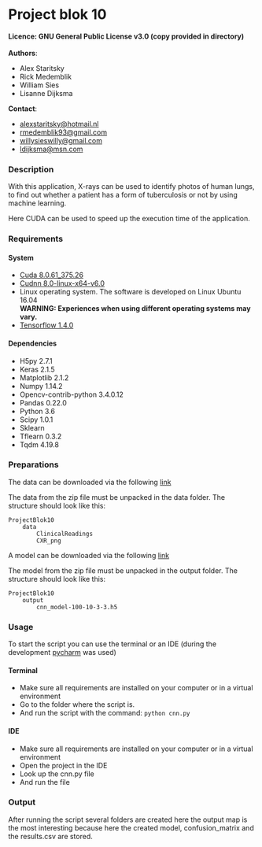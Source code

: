 # Project blok 10

**Licence: GNU General Public License v3.0 (copy provided in directory)**<br />
<br />
**Authors**: 
- Alex Staritsky
- Rick Medemblik
- William Sies
- Lisanne Dijksma

**Contact**:
- alexstaritsky@hotmail.nl
- rmedemblik93@gmail.com
- willysieswilly@gmail.com
- ldijksma@msn.com
         
### Description

With this application, X-rays can be used to identify photos of human lungs, to find out whether a patient has a form of tuberculosis or not by using machine learning.

Here CUDA can be used to speed up the execution time of the application.

### Requirements

#### System

- [Cuda 8.0.61_375.26](https://developer.nvidia.com/compute/cuda/8.0/Prod2/local_installers/cuda_8.0.61_375.26_linux-run)
- [Cudnn 8.0-linux-x64-v6.0](https://developer.nvidia.com/compute/machine-learning/cudnn/secure/v6/prod/8.0_20170427/cudnn-8.0-linux-x64-v6.0-tgz)
- Linux operating system. The software is developed on Linux Ubuntu 16.04<br />
**WARNING: Experiences when using different operating systems may vary.**
- [Tensorflow 1.4.0](https://storage.googleapis.com/tensorflow/linux/cpu/tensorflow-1.4.0-cp36-cp36m-linux_x86_64.whl)

#### Dependencies

- H5py 2.7.1
- Keras 2.1.5
- Matplotlib 2.1.2
- Numpy 1.14.2
- Opencv-contrib-python 3.4.0.12
- Pandas 0.22.0
- Python 3.6
- Scipy 1.0.1
- Sklearn
- Tflearn 0.3.2
- Tqdm 4.19.8

### Preparations

The data can be downloaded via the following [link](https://www.kaggle.com/kmader/pulmonary-chest-xray-abnormalities/downloads/ChinaSet_AllFiles.zip/1)

The data from the zip file must be unpacked in the data folder. The structure should look like this:

    ProjectBlok10
        data
            ClinicalReadings
            CXR_png

A model can be downloaded via the following [link](https://we.tl/56s3kqrHMZ)

The model from the zip file must be unpacked in the output folder. The structure should look like this:

    ProjectBlok10
        output
            cnn_model-100-10-3-3.h5
            
### Usage

To start the script you can use the terminal or an IDE (during the development [pycharm](https://www.jetbrains.com/pycharm/download/#section=linux) was used)

#### Terminal
- Make sure all requirements are installed on your computer or in a virtual environment
- Go to the folder where the script is.
- And run the script with the command: `python cnn.py`

#### IDE

- Make sure all requirements are installed on your computer or in a virtual environment
- Open the project in the IDE
- Look up the cnn.py file
- And run the file

### Output

After running the script several folders are created here the output map is the most interesting because here the created model, confusion_matrix and the results.csv are stored.
